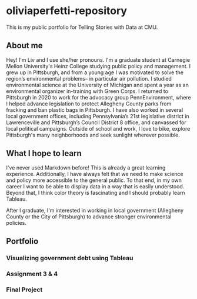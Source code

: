 # oliviaperfetti-repository
This is my public portfolio for Telling Stories with Data at CMU.

## About me
Hey! I'm Liv and I use she/her pronouns. I'm a graduate student at Carnegie Mellon University's Heinz College studying public policy and management. I grew up in Pittsburgh, and from a young age I was motivated to solve the region’s environmental problems– in particular air pollution. I studied environmental science at the University of Michigan and spent a year as an environmental organizer in-training with Green Corps. I returned to Pittsburgh in 2020 to work for the advocacy group PennEnvironment, where I helped advance legislation to protect Allegheny County parks from fracking and ban plastic bags in Pittsburgh. I have also worked in several local government offices, including Pennsylvania’s 21st legislative district in Lawrenceville and Pittsburgh’s Council District 8 office, and canvassed for local political campaigns. Outside of school and work, I love to bike, explore Pittsburgh's many neighborhoods and seek sunlight wherever possible.

## What I hope to learn
I've never used Markdown before! This is already a great learning experience. Additionally, I have always felt that we need to make science and policy more accessible to the general public. To that end, in my own career I want to be able to display data in a way that is easily understood. Beyond that, I think color theory is fascinating and I should probably learn Tableau.

After I graduate, I'm interested in working in local government (Allegheny County or the City of Pittsburgh) to advance stronger environmental policies.

## Portfolio

### Visualizing government debt using Tableau


### Assignment 3 & 4

### Final Project
